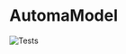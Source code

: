 # AutomaModel

![Tests](https://github.com/oilyshelf/AutomaModela/actions/workflows/tests.yml/badge.svg)
